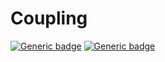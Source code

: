 # Coupling
[![Generic badge](https://img.shields.io/badge/SRC-javapoint-f00.svg)](https://www.javatpoint.com/java-oops-concepts)
[![Generic badge](https://img.shields.io/badge/SRC-geekforgeeks-<COLOR>.svg)](https://www.geeksforgeeks.org/coupling-in-java/)
